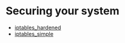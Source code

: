 # Securing your system

- [iptables_hardened](iptables_hardened.md)
- [iptables_simple](iptables_simple.md)


